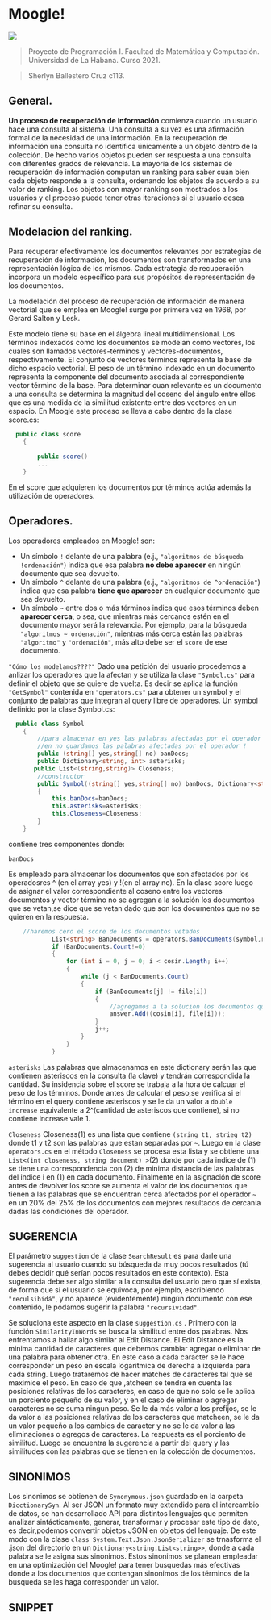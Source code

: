 # Moogle!

![](moogle.png)
> Proyecto de Programación I. Facultad de Matemática y Computación. Universidad de La Habana. Curso 2021.

>Sherlyn Ballestero Cruz c113.
## General.

**Un proceso de recuperación de información** comienza cuando un usuario hace una consulta al sistema. Una consulta a su vez es una afirmación formal de la necesidad de una información. En la recuperación de información una consulta no identifica únicamente a un objeto dentro de la colección. De hecho varios objetos pueden ser respuesta a una consulta con diferentes grados de relevancia. La mayoría de los sistemas de recuperación de información computan un ranking para saber cuán bien cada objeto responde a la consulta, ordenando los objetos de acuerdo a su valor de ranking. Los objetos con mayor ranking son mostrados a los usuarios y el proceso puede tener otras iteraciones si el usuario desea refinar su consulta.

## Modelacion del ranking.

Para recuperar efectivamente los documentos relevantes por estrategias de recuperación de información, los documentos son transformados en una representación lógica de los mismos. Cada estrategia de recuperación incorpora un modelo específico para sus propósitos de representación de los documentos.

La modelación del proceso de recuperación de información de manera vectorial que se emplea en Moogle! surge por primera vez en 1968, por Gerard Salton y Lesk.

Este modelo tiene su base en el álgebra lineal multidimensional. Los términos indexados como los documentos se modelan como vectores, los cuales son llamados vectores-términos y vectores-documentos, respectivamente. El conjunto de vectores términos representa la base de dicho espacio vectorial. El peso de un término indexado en un documento representa la componente del documento asociada al correspondiente vector término de la base. Para determinar cuan relevante es un documento a una consulta se determina la magnitud del coseno del ángulo entre ellos que es una medida de la similitud existente entre dos vectores en un espacio.
En Moogle este proceso se lleva a cabo dentro de la clase score.cs:

```cs
  public class score
    {
  
        public score()
        ...
    }
```
En el score que adquieren los documentos por términos actúa además la utilización de operadores.

## Operadores.
Los operadores empleados en Moogle! son:
- Un símbolo `!` delante de una palabra (e.j., `"algoritmos de búsqueda !ordenación"`) indica que esa palabra **no debe aparecer** en ningún documento que sea devuelto.
- Un símbolo `^` delante de una palabra (e.j., `"algoritmos de ^ordenación"`) indica que esa palabra **tiene que aparecer** en cualquier documento que sea devuelto.
- Un símbolo `~` entre dos o más términos indica que esos términos deben **aparecer cerca**, o sea, que mientras más cercanos estén en el documento mayor será la relevancia. Por ejemplo, para la búsqueda `"algoritmos ~ ordenación"`, mientras más cerca están las palabras `"algoritmo"` y `"ordenación"`, más alto debe ser el `score` de ese documento.

`"Cómo los modelamos????"`
Dado una petición del usuario procedemos a anlizar los operadores que la afectan y se utiliza la clase `"Symbol.cs"` para definir el objeto que se quiere de vuelta. Es decir se aplica la función `"GetSymbol"` contenida en `"operators.cs"` para obtener un symbol y el conjunto de palabras que integran al query libre de operadores.
Un symbol definido por la clase Symbol.cs:

```cs
  public class Symbol
    {
        //para almacenar en yes las palabras afectadas por el operador ^(yes porque esas palabras deben aparecer en el documento)
        //en no guardamos las palabras afectadas por el operador !
        public (string[] yes,string[] no) banDocs;
        public Dictionary<string, int> asterisks;
       public List<(string,string)> Closeness;
        //constructor
        public Symbol((string[] yes,string[] no) banDocs, Dictionary<string, int> asterisks,List<(string,string)> Closeness)
        {
            this.banDocs=banDocs;
            this.asterisks=asterisks;
            this.Closeness=Closeness;
        }
    }
```

contiene tres componentes donde:

 
`banDocs` 

Es empleado para almacenar  los documentos que son afectados por los operadosres ^ (en el array yes) y !(en el array no). En la clase score luego de asignar el valor correspondiente al coseno entre los vectores documentos y vector término no se agregan a la solución  los documentos que se vetan,se dice que se vetan dado que son los documentos que no se quieren en la respuesta.

```cs
    //haremos cero el score de los documentos vetados
            List<string> BanDocuments = operators.BanDocuments(symbol,route);
            if (BanDocuments.Count!=0)
            {
                for (int i = 0, j = 0; i < cosin.Length; i++)
                {
                    while (j < BanDocuments.Count)
                    {
                        if (BanDocuments[j] != file[i])
                        {
                            //agregamos a la solucion los documentos que no esten vetados con sus respectivos path.
                            answer.Add((cosin[i], file[i]));
                        }
                        j++;
                    }
                }
            }
```   

`asterisks`
Las palabras que almacenamos en este dictionary serán las que contienen asteriscos en la consulta (la clave) y tendrán correspondida la cantidad. Su insidencia sobre el score se trabaja a la hora de calcuar el peso de los términos. Donde antes de calcular el peso,se verifica si el término en el query contiene asteriscos y se le da un valor a `double increase` equivalente a 2^(cantidad de asteriscos que contiene), si no contiene increase vale 1.

`Closeness`
 Closeness(1) es una lista que contiene `(string t1, strieg t2)` donde t1 y t2 son las palabras que estan separadas por `~`. Luego en la clase `operators.cs` en el método `Closeness` se procesa esta lista y se obtiene una `List<(int closeness, string document) >`(2) donde por cada indice de (1) se tiene una correspondencia con (2) de minima distancia de las palabras del indice i en (1) en cada documento.
 Finalmente en la asignación de score antes de devolver los score se aumenta el valor de los documentos que tienen a las palabras que se encuentran cerca afectados por el operador `~` en un  20% del 25% de los  documentos con mejores resultados de cercanía dadas las condiciones del operador. 

 ## SUGERENCIA 

 El parámetro `suggestion` de la clase `SearchResult` es para darle una sugerencia al usuario cuando su búsqueda da muy pocos resultados (tú debes decidir qué serían pocos resultados en este contexto). Esta sugerencia debe ser algo similar a la consulta del usuario pero que sí exista, de forma que si el usuario se equivoca, por ejemplo, escribiendo `"reculsibidá"`, y no aparece (evidentemente) ningún documento con ese contenido, le podamos sugerir la palabra `"recursividad"`.
 
 Se soluciona este aspecto en la clase `suggestion.cs` . Primero con la función `SimilarityInWords` se busca la similitud entre dos palabras. Nos enfrentamos a hallar algo similar al Edit Distance. El Edit Distance es la minima cantidad de caracteres que debemos cambiar agregar o eliminar de una palabra para obtener otra. En este caso a cada caracter se le hace corresponder un peso en escala logaritmica de derecha a izquierda para cada string. Luego trataremos de hacer  matches de caracteres tal que se maximice el peso. En caso de que ,atcheen se tendra en cuenta las posiciones relativas de los caracteres, en caso de que no solo se le aplica un porciento pequeño de su valor, y en el caso de eliminar o agregar caracteres no se suma ningun peso. Se le da más valor a los prefijos, se le da valor a las posiciones relativas de los caracteres que matcheen, se le da un valor pequeño a los cambios de caracter y no se le da valor a las eliminaciones o agregos de caracteres. La respuesta es el porciento de similitud. Luego se encuentra la sugerencia a partir del query y las similitudes con las palabras que se tienen en la colección de documentos.

 ## SINONIMOS
 Los sinonimos se obtienen de `Synonymous.json` guardado en la carpeta `DicctionarySyn`. 
 Al ser JSON un formato muy extendido para el intercambio de datos, se han desarrollado API para distintos lenguajes  que permiten analizar sintácticamente, generar, transformar y procesar este tipo de dato, es decir,podemos convertir objetos JSON en objetos del lenguaje. De este modo con la clase `class System.Text.Json.JsonSerializer` se trnasforma el .json del directorio en un `Dictionary<string,List<string>>`, donde a cada palabra se le asigna sus sinonimos. Estos sinonimos se planean empleadar en una optimización del Moogle! para tener busquedas más efectivas donde a los documentos que contengan sinonimos de los términos de la busqueda se les haga corresponder un valor.
 ## SNIPPET
  



 
      


















